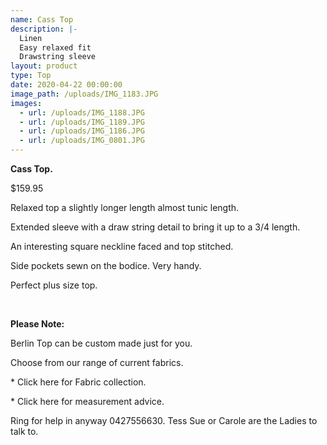```yaml
---
name: Cass Top
description: |-
  Linen
  Easy relaxed fit
  Drawstring sleeve
layout: product
type: Top
date: 2020-04-22 00:00:00
image_path: /uploads/IMG_1183.JPG
images:
  - url: /uploads/IMG_1188.JPG
  - url: /uploads/IMG_1189.JPG
  - url: /uploads/IMG_1186.JPG
  - url: /uploads/IMG_0801.JPG
---
```


**Cass Top.**

$159.95

Relaxed top a slightly longer length almost tunic length.

Extended sleeve with a draw string detail to bring it up to a 3/4 length.

An interesting square neckline faced and top stitched.

Side pockets sewn on the bodice. Very handy.

Perfect plus size top.&nbsp;

&nbsp;

**Please Note:**

Berlin Top can be custom made just for you.

Choose from our range of current fabrics.

\* Click here for Fabric collection.

\* Click here for measurement advice.

Ring for help in anyway 0427556630. Tess Sue or Carole are the Ladies to talk to.

&nbsp;